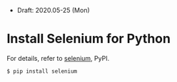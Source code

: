 * Draft: 2020.05-25 (Mon)
# Install Selenium for Python
For details, refer to [selenium](https://pypi.org/project/selenium/), PyPI.
```bash
$ pip install selenium
```
